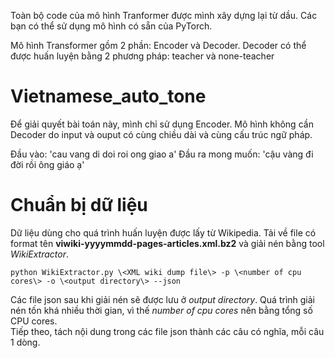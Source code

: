 

Toàn bộ code của mô hình Tranformer được mình xây dựng lại từ dầu. Các bạn có thể sử dụng mô hình có sẵn của PyTorch.   

Mô hình Transformer gồm 2 phần: Encoder và Decoder. Decoder có thể được huấn luyện bằng 2 phương pháp: teacher và none-teacher


# Vietnamese_auto_tone
Để giải quyết bài toán này, mình chỉ sử dụng Encoder. Mô hình không cần Decoder do input và ouput có cùng chiều dài và cùng cấu trúc ngữ pháp.

Đầu vào: 'cau vang di doi roi ong giao a'
Đầu ra mong muốn: 'cậu vàng đi đời rồi ông giáo ạ'

# Chuẩn bị dữ liệu
Dữ liệu dùng cho quá trình huấn luyện được lấy từ Wikipedia. Tải về file có format tên **viwiki-yyyymmdd-pages-articles.xml.bz2** và giải nén bằng tool *WikiExtractor*.
```shell
python WikiExtractor.py \<XML wiki dump file\> -p \<number of cpu cores\> -o \<output directory\> --json
```
Các file json sau khi giải nén sẽ được lưu ở *output directory*. Quá trình giải nén tốn khá nhiều thời gian, vì thế *number of cpu cores* nên bằng tổng số CPU cores.   
Tiếp theo, tách nội dung trong các file json thành các câu có nghĩa, mỗi câu 1 dòng. 
